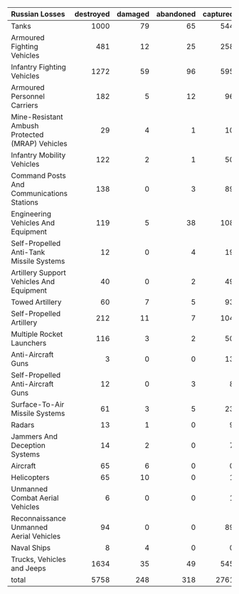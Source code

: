 | Russian Losses                                   |   destroyed |   damaged |   abandoned |   captured |   total |
|:-------------------------------------------------|------------:|----------:|------------:|-----------:|--------:|
| Tanks                                            |        1000 |        79 |          65 |        544 |    1688 |
| Armoured Fighting Vehicles                       |         481 |        12 |          25 |        258 |     776 |
| Infantry Fighting Vehicles                       |        1272 |        59 |          96 |        595 |    2022 |
| Armoured Personnel Carriers                      |         182 |         5 |          12 |         96 |     295 |
| Mine-Resistant Ambush Protected  (MRAP) Vehicles |          29 |         4 |           1 |         10 |      44 |
| Infantry Mobility Vehicles                       |         122 |         2 |           1 |         50 |     175 |
| Command Posts And Communications Stations        |         138 |         0 |           3 |         89 |     230 |
| Engineering Vehicles And Equipment               |         119 |         5 |          38 |        108 |     270 |
| Self-Propelled Anti-Tank Missile Systems         |          12 |         0 |           4 |         19 |      35 |
| Artillery Support Vehicles And Equipment         |          40 |         0 |           2 |         49 |      91 |
| Towed Artillery                                  |          60 |         7 |           5 |         93 |     165 |
| Self-Propelled Artillery                         |         212 |        11 |           7 |        104 |     334 |
| Multiple Rocket Launchers                        |         116 |         3 |           2 |         50 |     171 |
| Anti-Aircraft Guns                               |           3 |         0 |           0 |         13 |      16 |
| Self-Propelled Anti-Aircraft Guns                |          12 |         0 |           3 |          8 |      23 |
| Surface-To-Air Missile Systems                   |          61 |         3 |           5 |         23 |      92 |
| Radars                                           |          13 |         1 |           0 |          9 |      23 |
| Jammers And Deception Systems                    |          14 |         2 |           0 |          7 |      23 |
| Aircraft                                         |          65 |         6 |           0 |          0 |      71 |
| Helicopters                                      |          65 |        10 |           0 |          1 |      76 |
| Unmanned Combat Aerial Vehicles                  |           6 |         0 |           0 |          1 |       7 |
| Reconnaissance Unmanned Aerial Vehicles          |          94 |         0 |           0 |         89 |     183 |
| Naval Ships                                      |           8 |         4 |           0 |          0 |      12 |
| Trucks, Vehicles and Jeeps                       |        1634 |        35 |          49 |        545 |    2263 |
| total                                            |        5758 |       248 |         318 |       2761 |    9085 |